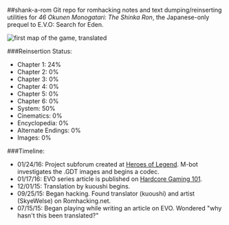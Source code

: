 ##shank-a-rom
Git repo for romhacking notes and text dumping/reinserting utilities for *46 Okunen Monogatari: The Shinka Ron*, the Japanese-only prequel to E.V.O: Search for Eden. 

![first map of the game, translated](https://raw.githubusercontent.com/hollowaytape/shank-a-rom/master/evidence.png)

###Reinsertion Status:
* Chapter 1: 24%
* Chapter 2: 0%
* Chapter 3: 0%
* Chapter 4: 0%
* Chapter 5: 0%
* Chapter 6: 0%
* System: 50%
* Cinematics: 0%
* Encyclopedia: 0%
* Alternate Endings: 0%
* Images: 0%

###Timeline:
* 01/24/16: Project subforum created at [Heroes of Legend](http://www.heroesoflegend.org/forums/viewforum.php?f=51&sid=630ffe8fc7c7441f9d60b2905f3bc81d). M-bot investigates the .GDT images and begins a codec.
* 01/17/16: EVO series article is published on [Hardcore Gaming 101](http://www.hardcoregaming101.net/46okunen/46okunen.htm).
* 12/01/15: Translation by kuoushi begins.
* 09/25/15: Began hacking. Found translator (kuoushi) and artist (SkyeWelse) on Romhacking.net.
* 07/15/15: Began playing while writing an article on EVO. Wondered "why hasn't this been translated?"